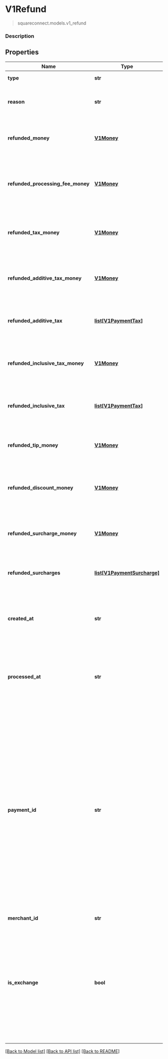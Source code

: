 # V1Refund
> squareconnect.models.v1_refund

### Description

## Properties
Name | Type | Description | Notes
------------ | ------------- | ------------- | -------------
**type** | **str** | The type of refund  | [optional] 
**reason** | **str** | The merchant-specified reason for the refund. | [optional] 
**refunded_money** | [**V1Money**](V1Money.md) | The amount of money refunded. This amount is always negative. | [optional] 
**refunded_processing_fee_money** | [**V1Money**](V1Money.md) | The amount of processing fee money refunded. This amount is always positive. | [optional] 
**refunded_tax_money** | [**V1Money**](V1Money.md) | The total amount of tax money refunded. This amount is always negative. | [optional] 
**refunded_additive_tax_money** | [**V1Money**](V1Money.md) | The amount of additive tax money refunded. This amount is always negative. | [optional] 
**refunded_additive_tax** | [**list[V1PaymentTax]**](V1PaymentTax.md) | All of the additive taxes associated with the refund. | [optional] 
**refunded_inclusive_tax_money** | [**V1Money**](V1Money.md) | The amount of inclusive tax money refunded. This amount is always negative. | [optional] 
**refunded_inclusive_tax** | [**list[V1PaymentTax]**](V1PaymentTax.md) | All of the inclusive taxes associated with the refund. | [optional] 
**refunded_tip_money** | [**V1Money**](V1Money.md) | The amount of tip money refunded. This amount is always negative. | [optional] 
**refunded_discount_money** | [**V1Money**](V1Money.md) | The amount of discount money refunded. This amount is always positive. | [optional] 
**refunded_surcharge_money** | [**V1Money**](V1Money.md) | The amount of surcharge money refunded. This amount is always negative. | [optional] 
**refunded_surcharges** | [**list[V1PaymentSurcharge]**](V1PaymentSurcharge.md) | A list of all surcharges associated with the refund. | [optional] 
**created_at** | **str** | The time when the merchant initiated the refund for Square to process, in ISO 8601 format. | [optional] 
**processed_at** | **str** | The time when Square processed the refund on behalf of the merchant, in ISO 8601 format. | [optional] 
**payment_id** | **str** | A Square-issued ID associated with the refund. For single-tender refunds, payment_id is the ID of the original payment ID. For split-tender refunds, payment_id is the ID of the original tender. For exchange-based refunds (is_exchange &#x3D;&#x3D; true), payment_id is the ID of the original payment ID even if the payment includes other tenders. | [optional] 
**merchant_id** | **str** |  | [optional] 
**is_exchange** | **bool** | Indicates whether or not the refund is associated with an exchange. If is_exchange is true, the refund reflects the value of goods returned in the exchange not the total money refunded. | [optional] 

[[Back to Model list]](../README.md#documentation-for-models) [[Back to API list]](../README.md#documentation-for-api-endpoints) [[Back to README]](../README.md)


